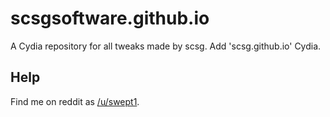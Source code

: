 # scsgsoftware.github.io
A Cydia repository for all tweaks made by scsg. Add 'scsg.github.io' Cydia.

## Help
Find me on reddit as [/u/swept1](https://www.reddit.com/user/swept1).
